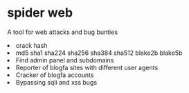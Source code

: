 # spider web

A tool for web attacks and bug bunties 

<li> crack hash <li>
md5
sha1
sha224
sha256
sha384
sha512
blake2b
blake5b 
<li> Find admin panel and subdomains </li>
<li> Reporter of blogfa sites with different user agents </li>
<li> Cracker of blogfa accounts </li>
<li> Bypassing sqli and xss bugs </li>

